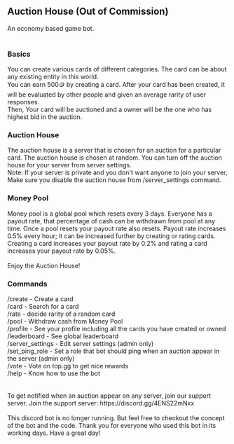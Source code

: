 ## Auction House (Out of Commission)
An economy based game bot.
<br><br>
<h3>Basics</h3>
You can create various cards of different categories. The card can be about any existing entity in this world.<br>
You can earn 500🪙 by creating a card. After your card has been created, it will be evaluated by other people and given an average rarity of user responses.<br>
Then, Your card will be auctioned and a owner will be the one who has highest bid in the auction.
<br>
<h3>Auction House</h3>
The auction house is a server that is chosen for an auction for a particular card. The auction house is chosen at random. You can turn off the auction house for your server from server settings.
<br>
Note: If your server is private and you don't want anyone to join your server, Make sure you disable the auction house from /server_settings command.<br>

<h3>Money Pool</h3>
Money pool is a global pool which resets every 3 days. Everyone has a payout rate, that percentage of cash can be withdrawn from pool at any time. Once a pool resets your payout rate also resets. Payout rate increases 0.5% every hour; it can be increased further by creating or rating cards.<br>
Creating a card increases your payout rate by 0.2% and rating a card increases your payout rate by 0.05%.<br>
<br>
Enjoy the Auction House!<br>

<h3>Commands</h3>
/create - Create a card<br>
/card - Search for a card<br>
/rate - decide rarity of a random card<br>
/pool - Withdraw cash from Money Pool<br>
/profile - See your profile including all the cards you have created or owned<br>
/leaderboard - See global leaderboard<br>
/server_settings - Edit server settings (admin only)<br>
/set_ping_role - Set a role that bot should ping when an auction appear in the server (admin only)<br>
/vote - Vote on top.gg to get nice rewards<br>
/help - Know how to use the bot<br>
<br><br>
To get notified when an auction appear on any server, join our support server.
Join the support server: https://discord.gg/4ENS22mNxx
<br><br>
This discord bot is no longer running. But feel free to checkout the concept of the bot and the code. Thank you for everyone who used this bot in its working days. Have a great day!<br>
